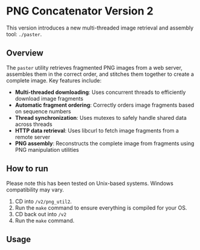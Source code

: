 # PNG Concatenator Version 2
This version introduces a new multi-threaded image retrieval and assembly tool: `./paster`.

## Overview
The `paster` utility retrieves fragmented PNG images from a web server, assembles them in the correct order, and stitches them together to create a complete image. Key features include:

- **Multi-threaded downloading**: Uses concurrent threads to efficiently download image fragments
- **Automatic fragment ordering**: Correctly orders image fragments based on sequence numbers
- **Thread synchronization**: Uses mutexes to safely handle shared data across threads
- **HTTP data retrieval**: Uses libcurl to fetch image fragments from a remote server
- **PNG assembly**: Reconstructs the complete image from fragments using PNG manipulation utilities

## How to run
Please note this has been tested on Unix-based systems. Windows compatibility may vary.

1. CD into `/v2/png_util2`.
2. Run the `make` command to ensure everything is compiled for your OS.
3. CD back out into `/v2`
4. Run the `make` command.

## Usage